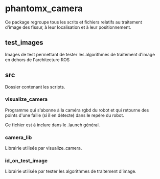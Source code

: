 # phantomx_camera

Ce package regroupe tous les scrits et fichiers relatifs au traitement d'image des fissur, à leur localisation et à leur positionnement.

## test_images

Images de test permettant de tester les algorithmes de traitement d'image en dehors de l'architecture ROS

## src

Dossier contenant les scripts.

### visualize_camera

Programme qui s'abonne à la caméra rgbd du robot et qui retourne des points d'une faille (si il en détecte) dans le repère du robot.

Ce fichier est à inclure dans le .launch général.

### camera_lib

Librairie utilisée par visualize_camera.

### id_on_test_image

Librairie utilisée par tester les algorithmes de traitement d'image.